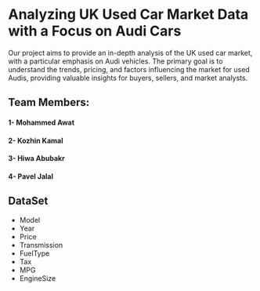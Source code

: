 
# Analyzing UK Used Car Market Data with a Focus on Audi Cars

Our project aims to provide an in-depth analysis of the UK used car market, with a particular emphasis on Audi vehicles. The primary goal is to understand the trends, pricing, and factors influencing the market for used Audis, providing valuable insights for buyers, sellers, and market analysts.


## Team Members:

#### 1- Mohammed Awat

#### 2- Kozhin Kamal

#### 3- Hiwa Abubakr

#### 4- Pavel Jalal



## DataSet

- Model
- Year
- Price
- Transmission
- FuelType
- Tax
- MPG
- EngineSize

